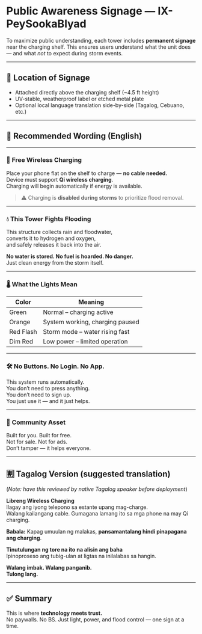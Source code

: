 # Public Awareness Signage — IX-PeySookaBlyad

To maximize public understanding, each tower includes **permanent signage** near the charging shelf. This ensures users understand what the unit does — and what *not* to expect during storm events.

---

## 📍 Location of Signage

- Attached directly above the charging shelf (~4.5 ft height)
- UV-stable, weatherproof label or etched metal plate
- Optional local language translation side-by-side (Tagalog, Cebuano, etc.)

---

## 🧾 Recommended Wording (English)

---

### 🔋 **Free Wireless Charging**

Place your phone flat on the shelf to charge — **no cable needed.**  
Device must support **Qi wireless charging**.  
Charging will begin automatically if energy is available.

> ⚠️ Charging is **disabled during storms** to prioritize flood removal.

---

### 💧 **This Tower Fights Flooding**

This structure collects rain and floodwater,  
converts it to hydrogen and oxygen,  
and safely releases it back into the air.

**No water is stored. No fuel is hoarded. No danger.**  
Just clean energy from the storm itself.

---

### 🌡️ **What the Lights Mean**

| Color      | Meaning                         |
|------------|----------------------------------|
| Green      | Normal – charging active         |
| Orange     | System working, charging paused  |
| Red Flash  | Storm mode – water rising fast   |
| Dim Red    | Low power – limited operation    |

---

### 🛠️ **No Buttons. No Login. No App.**

This system runs automatically.  
You don’t need to press anything.  
You don’t need to sign up.  
You just use it — and it just helps.

---

### 🤝 **Community Asset**

Built for you. Built for free.  
Not for sale. Not for ads.  
Don’t tamper — it helps everyone.

---

## 🈹 Tagalog Version (suggested translation)

(*Note: have this reviewed by native Tagalog speaker before deployment*)

**Libreng Wireless Charging**  
Ilagay ang iyong telepono sa estante upang mag-charge.  
Walang kailangang cable. Gumagana lamang ito sa mga phone na may Qi charging.  

**Babala:** Kapag umuulan ng malakas, **pansamantalang hindi pinapagana ang charging**.

**Tinutulungan ng tore na ito na alisin ang baha**  
Ipinoproseso ang tubig-ulan at ligtas na inilalabas sa hangin.

**Walang imbak. Walang panganib.**  
**Tulong lang.**

---

## ✅ Summary

This is where **technology meets trust.**  
No paywalls. No BS. Just light, power, and flood control — one sign at a time.
